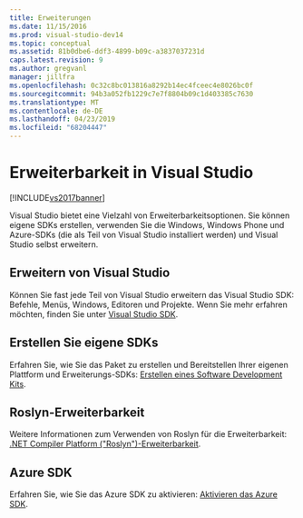 ```yaml
---
title: Erweiterungen
ms.date: 11/15/2016
ms.prod: visual-studio-dev14
ms.topic: conceptual
ms.assetid: 81b0dbe6-ddf3-4899-b09c-a3837037231d
caps.latest.revision: 9
ms.author: gregvanl
manager: jillfra
ms.openlocfilehash: 0c32c8bc013816a8292b14ec4fceec4e8026bc0f
ms.sourcegitcommit: 94b3a052fb1229c7e7f8804b09c1d403385c7630
ms.translationtype: MT
ms.contentlocale: de-DE
ms.lasthandoff: 04/23/2019
ms.locfileid: "68204447"
---
```

# <a name="extensibility-in-visual-studio"></a>Erweiterbarkeit in Visual Studio
[!INCLUDE[vs2017banner](../includes/vs2017banner.md)]

Visual Studio bietet eine Vielzahl von Erweiterbarkeitsoptionen. Sie können eigene SDKs erstellen, verwenden Sie die Windows, Windows Phone und Azure-SDKs (die als Teil von Visual Studio installiert werden) und Visual Studio selbst erweitern.

## <a name="extend-visual-studio"></a>Erweitern von Visual Studio
 Können Sie fast jede Teil von Visual Studio erweitern das Visual Studio SDK: Befehle, Menüs, Windows, Editoren und Projekte. Wenn Sie mehr erfahren möchten, finden Sie unter [Visual Studio SDK](../extensibility/visual-studio-sdk.md).

## <a name="create-your-own-sdks"></a>Erstellen Sie eigene SDKs
 Erfahren Sie, wie Sie das Paket zu erstellen und Bereitstellen Ihrer eigenen Plattform und Erweiterungs-SDKs: [Erstellen eines Software Development Kits](../extensibility/creating-a-software-development-kit.md).

## <a name="roslyn-extensibility"></a>Roslyn-Erweiterbarkeit
 Weitere Informationen zum Verwenden von Roslyn für die Erweiterbarkeit: [.NET Compiler Platform ("Roslyn")-Erweiterbarkeit](../extensibility/dotnet-compiler-platform-roslyn-extensibility.md).

## <a name="azure-sdk"></a>Azure SDK
 Erfahren Sie, wie Sie das Azure SDK zu aktivieren: [Aktivieren das Azure SDK](../extensibility/enabling-the-azure-sdk.md).
